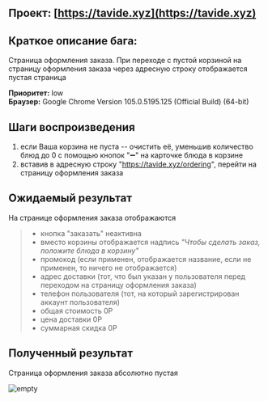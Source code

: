 ## Проект: [https://tavide.xyz](https://tavide.xyz) 

## Краткое описание бага:
Страница оформления заказа. При переходе с пустой корзиной на страницу оформления заказа через адресную строку отображается пустая страница

**Приоритет:** low  
**Браузер:** Google Chrome Version 105.0.5195.125 (Official Build) (64-bit)

## Шаги воспроизведения
1. если Ваша корзина не пуста -- очистить её, уменьшив количество блюд до 0 с помощью кнопок ":heavy_minus_sign:" на карточке блюда в корзине  
2. вставив в адресную строку "https://tavide.xyz/ordering", перейти на страницу оформления заказа

## Ожидаемый результат
На странице оформления заказа отображаются 
> - кнопка "заказать" неактивна
> - вместо корзины отображается надпись *"Чтобы сделать заказ, положите блюда в корзину"*
> - промокод (если применен, отображается название, если не применен, то ничего не отображается)
> - адрес доставки (тот, что был указан у пользователя перед переходом на страницу оформления заказа)
> - телефон пользователя (тот, на который зарегистрирован аккаунт пользователя)    
> - общая стоимость 0Р
> - цена доставки 0Р
> - суммарная скидка  0Р
> 
## Полученный результат
Страница оформления заказа абсолютно пустая   
   
![empty](https://user-images.githubusercontent.com/71991158/196302950-5cf9ca1d-cd6e-4e05-9c6f-896723937314.png)

